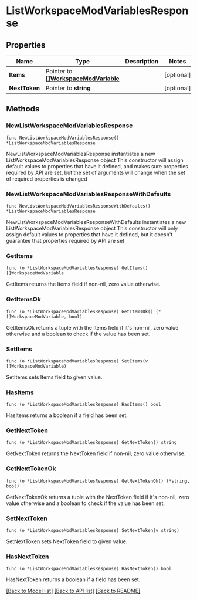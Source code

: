 # ListWorkspaceModVariablesResponse

## Properties

Name | Type | Description | Notes
------------ | ------------- | ------------- | -------------
**Items** | Pointer to [**[]WorkspaceModVariable**](WorkspaceModVariable.md) |  | [optional] 
**NextToken** | Pointer to **string** |  | [optional] 

## Methods

### NewListWorkspaceModVariablesResponse

`func NewListWorkspaceModVariablesResponse() *ListWorkspaceModVariablesResponse`

NewListWorkspaceModVariablesResponse instantiates a new ListWorkspaceModVariablesResponse object
This constructor will assign default values to properties that have it defined,
and makes sure properties required by API are set, but the set of arguments
will change when the set of required properties is changed

### NewListWorkspaceModVariablesResponseWithDefaults

`func NewListWorkspaceModVariablesResponseWithDefaults() *ListWorkspaceModVariablesResponse`

NewListWorkspaceModVariablesResponseWithDefaults instantiates a new ListWorkspaceModVariablesResponse object
This constructor will only assign default values to properties that have it defined,
but it doesn't guarantee that properties required by API are set

### GetItems

`func (o *ListWorkspaceModVariablesResponse) GetItems() []WorkspaceModVariable`

GetItems returns the Items field if non-nil, zero value otherwise.

### GetItemsOk

`func (o *ListWorkspaceModVariablesResponse) GetItemsOk() (*[]WorkspaceModVariable, bool)`

GetItemsOk returns a tuple with the Items field if it's non-nil, zero value otherwise
and a boolean to check if the value has been set.

### SetItems

`func (o *ListWorkspaceModVariablesResponse) SetItems(v []WorkspaceModVariable)`

SetItems sets Items field to given value.

### HasItems

`func (o *ListWorkspaceModVariablesResponse) HasItems() bool`

HasItems returns a boolean if a field has been set.

### GetNextToken

`func (o *ListWorkspaceModVariablesResponse) GetNextToken() string`

GetNextToken returns the NextToken field if non-nil, zero value otherwise.

### GetNextTokenOk

`func (o *ListWorkspaceModVariablesResponse) GetNextTokenOk() (*string, bool)`

GetNextTokenOk returns a tuple with the NextToken field if it's non-nil, zero value otherwise
and a boolean to check if the value has been set.

### SetNextToken

`func (o *ListWorkspaceModVariablesResponse) SetNextToken(v string)`

SetNextToken sets NextToken field to given value.

### HasNextToken

`func (o *ListWorkspaceModVariablesResponse) HasNextToken() bool`

HasNextToken returns a boolean if a field has been set.


[[Back to Model list]](../README.md#documentation-for-models) [[Back to API list]](../README.md#documentation-for-api-endpoints) [[Back to README]](../README.md)


